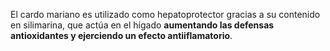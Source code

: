 El cardo mariano es utilizado como hepatoprotector gracias a su contenido en silimarina, que actúa en el hígado **aumentando las defensas antioxidantes y ejerciendo un efecto antiiflamatorio**.

